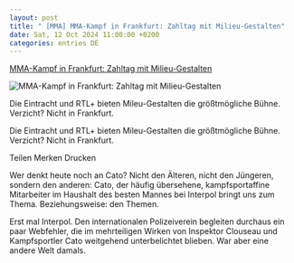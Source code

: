 ```yaml
---
layout: post
title: " [MMA] MMA-Kampf in Frankfurt: Zahltag mit Milieu-Gestalten"
date: Sat, 12 Oct 2024 11:00:00 +0200
categories: entries DE
---
```

[MMA-Kampf in Frankfurt: Zahltag mit Milieu-Gestalten](https://www.faz.net/aktuell/sport/mehr-sport/mma-kampf-in-frankfurt-zahltag-mit-milieu-gestalten-110040732.html)

![MMA-Kampf in Frankfurt: Zahltag mit Milieu-Gestalten](https://media0.faz.net/ppmedia/aktuell/3251751854/1.10040818/facebook_teaser/wilde-gesellen-mma-kaempfer.jpg)

Die Eintracht und RTL+ bieten Mileu-Gestalten die größtmögliche Bühne. Verzicht? Nicht in Frankfurt.

Die Eintracht und RTL+ bieten Mileu-Gestalten die größtmögliche Bühne. Verzicht? Nicht in Frankfurt.

Teilen Merken Drucken

Wer denkt heute noch an Cato? Nicht den Älteren, nicht den Jüngeren, sondern den anderen: Cato, der häufig übersehene, kampfsportaffine Mitarbeiter im Haushalt des besten Mannes bei Interpol bringt uns zum Thema. Beziehungsweise: den Themen.

Erst mal Interpol. Den internationalen Polizeiverein begleiten durchaus ein paar Webfehler, die im mehrteiligen Wirken von Inspektor Clouseau und Kampfsportler Cato weitgehend unterbelichtet blieben. War aber eine andere Welt damals.

